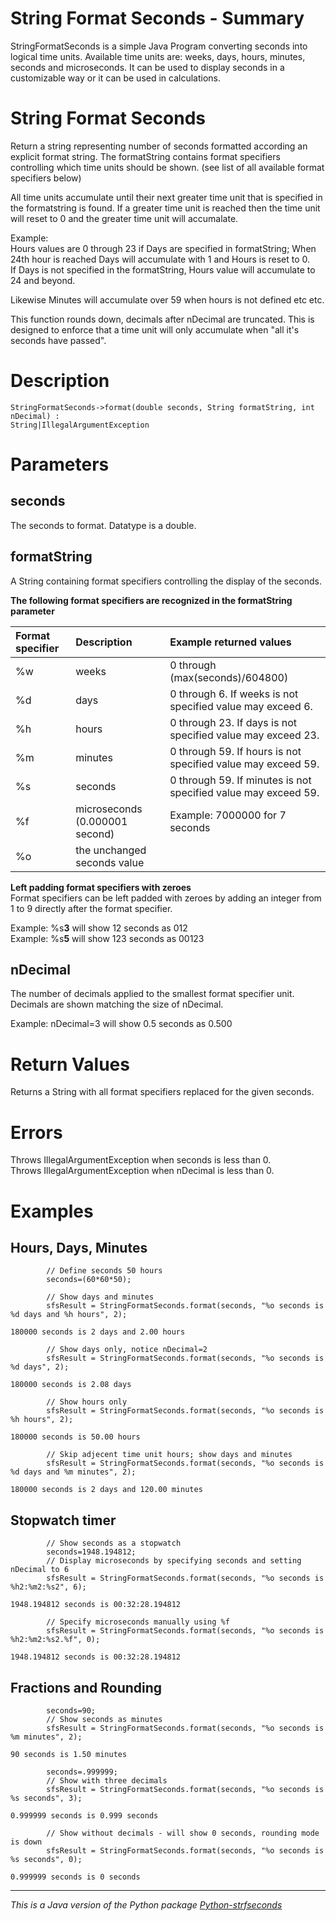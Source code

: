 # String Format Seconds - Summary

StringFormatSeconds is a simple Java Program converting seconds into 
logical time units. Available time units are: weeks, days, hours, 
minutes, seconds and microseconds. It can be used to display seconds in a
customizable way or it can be used in calculations. 

# String Format Seconds

Return a string representing number of seconds formatted according an
explicit format string. The formatString contains format specifiers 
controlling which time units should be shown. (see list of all available 
format specifiers below)  
  
All time units accumulate until their next greater time unit that is 
specified in the formatstring is found. If a greater time unit is 
reached then the time unit will reset to 0 and the greater time unit 
will accumalate.

Example:  
Hours values are 0 through 23 if Days are specified in formatString;
When 24th hour is reached Days will accumulate with 1 and Hours is 
reset to 0.  
If Days is not specified in the formatString, Hours value will 
accumulate to 24 and beyond.

Likewise Minutes will accumulate over 59 when hours is not defined etc 
etc.

This function rounds down, decimals after nDecimal are truncated. This 
is designed to enforce that a time unit will only accumulate when "all 
it's seconds have passed".

# Description
```
StringFormatSeconds->format(double seconds, String formatString, int nDecimal) :
String|IllegalArgumentException
```

# Parameters

## seconds
The seconds to format. Datatype is a double.

## formatString
A String containing format specifiers controlling the display of the 
seconds.

**The following format specifiers are recognized in the formatString parameter**

Format specifier | Description                          | Example returned values
:--              | :--                                  | :--
%w               | weeks                                | 0 through (max(seconds)/604800)
%d               | days                                 | 0 through 6. If weeks is not specified value may exceed 6.
%h               | hours                                | 0 through 23. If days is not specified value may exceed 23.
%m               | minutes                              | 0 through 59. If hours is not specified value may exceed 59.
%s               | seconds                              | 0 through 59. If minutes is not specified value may exceed 59.
%f               | microseconds (0.000001 second)       | Example: 7000000 for 7 seconds
%o               | the unchanged seconds value
  
  
**Left padding format specifiers with zeroes**  
Format specifiers can be left padded with zeroes by adding an
integer from 1 to 9 directly after the format specifier. 

Example: %s**3** will show 12 seconds as 012  
Example: %s**5** will show 123 seconds as 00123
  
  
## nDecimal
The number of decimals applied to the smallest format specifier unit.  
Decimals are shown matching the size of nDecimal.

Example: nDecimal=3 will show 0.5 seconds as 0.500


# Return Values
Returns a String with all format specifiers replaced for the given 
seconds. 


# Errors
Throws IllegalArgumentException when seconds is less than 0.  
Throws IllegalArgumentException when nDecimal is less than 0.


# Examples

## Hours, Days, Minutes
```
        // Define seconds 50 hours
        seconds=(60*60*50);
        
        // Show days and minutes
        sfsResult = StringFormatSeconds.format(seconds, "%o seconds is %d days and %h hours", 2);

180000 seconds is 2 days and 2.00 hours

        // Show days only, notice nDecimal=2
        sfsResult = StringFormatSeconds.format(seconds, "%o seconds is %d days", 2);

180000 seconds is 2.08 days

        // Show hours only
        sfsResult = StringFormatSeconds.format(seconds, "%o seconds is %h hours", 2);

180000 seconds is 50.00 hours

        // Skip adjecent time unit hours; show days and minutes
        sfsResult = StringFormatSeconds.format(seconds, "%o seconds is %d days and %m minutes", 2);

180000 seconds is 2 days and 120.00 minutes

```

## Stopwatch timer 
```
        // Show seconds as a stopwatch
        seconds=1948.194812;
        // Display microseconds by specifying seconds and setting nDecimal to 6
        sfsResult = StringFormatSeconds.format(seconds, "%o seconds is %h2:%m2:%s2", 6);

1948.194812 seconds is 00:32:28.194812

        // Specify microseconds manually using %f 
        sfsResult = StringFormatSeconds.format(seconds, "%o seconds is %h2:%m2:%s2.%f", 0);

1948.194812 seconds is 00:32:28.194812
```

##  Fractions and Rounding
```
        seconds=90;
        // Show seconds as minutes 
        sfsResult = StringFormatSeconds.format(seconds, "%o seconds is %m minutes", 2);

90 seconds is 1.50 minutes

        seconds=.999999;
        // Show with three decimals
        sfsResult = StringFormatSeconds.format(seconds, "%o seconds is %s seconds", 3);

0.999999 seconds is 0.999 seconds

        // Show without decimals - will show 0 seconds, rounding mode is down
        sfsResult = StringFormatSeconds.format(seconds, "%o seconds is %s seconds", 0);
        
0.999999 seconds is 0 seconds
```

---

*This is a Java version of the Python package
[Python-strfseconds](https://github.com/remivisser/Python-strfseconds)*
